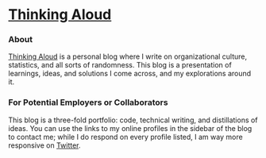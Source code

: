 # [Thinking Aloud](http://sujithjay.com)

### About
[Thinking Aloud](http://sujithjay.com) is a personal blog where I write on organizational culture, statistics, and all sorts of randomness. This blog is a presentation of learnings, ideas, and solutions I come across, and my explorations around it.

### For Potential Employers or Collaborators
This blog is a three-fold portfolio: code, technical writing, and distillations of ideas. You can use the links to my online profiles in the sidebar of the blog to contact me; while I do respond on every profile listed, I am way more responsive on [Twitter](https://twitter.com/suj1th).
